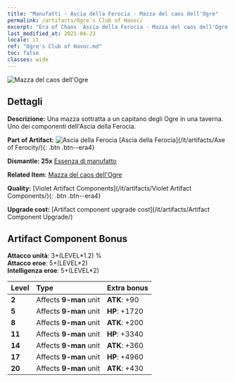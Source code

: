 ```yaml
---
title: "Manufatti - Ascia della Ferocia - Mazza del caos dell'Ogre"
permalink: /artifacts/Ogre's Club of Havoc/
excerpt: "Era of Chaos  Ascia della Ferocia - Mazza del caos dell'Ogre. Una mazza sottratta a un capitano degli Ogre in una taverna. Uno dei componenti dell'Ascia della Ferocia."
last_modified_at: 2021-04-23
locale: it
ref: "Ogre's Club of Havoc.md"
toc: false
classes: wide
---
```


 ![Mazza del caos dell'Ogre](/images/t/artifact_40311.png)



## Dettagli

 **Descrizione:** Una mazza sottratta a un capitano degli Ogre in una taverna. Uno dei componenti dell'Ascia della Ferocia.

 **Part of Artifact:** ![Ascia della Ferocia](/images/t/icon_artifact_31.png) [Ascia della Ferocia](/it/artifacts/Axe of Ferocity/){: .btn .btn--era4}

 **Dismantle: 25x** [Essenza di manufatto](/ItemsIT/con_905/)

 **Related Item**: [Mazza del caos dell'Ogre](/ItemsIT/art_125/)

 **Quality:** [Violet Artifact Components](/it/artifacts/Violet Artifact Components/){: .btn .btn--era4}

 **Upgrade cost:** [Artifact component upgrade cost](/it/artifacts/Artifact Component Upgrade/)

## Artifact Component Bonus

  **Attacco unità**: 3+(LEVEL\*1.2) %<br/>**Attacco eroe**: 5+(LEVEL\*2)<br/>**Intelligenza eroe**: 5+(LEVEL\*2)

  |  Level  | Type |    Extra bonus  | 
  |:--------|:-----|:----------------| 
  | **2** | Affects **9-man** unit | **ATK**: +90 | 
  | **5** | Affects **9-man** unit | **HP**: +1720 | 
  | **8** | Affects **9-man** unit | **ATK**: +200 | 
  | **11** | Affects **9-man** unit | **HP**: +3340 | 
  | **14** | Affects **9-man** unit | **ATK**: +360 | 
  | **17** | Affects **9-man** unit | **HP**: +4960 | 
  | **20** | Affects **9-man** unit | **ATK**: +430 | 
